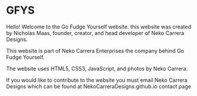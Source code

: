# GFYS
Hello! Welcome to the Go Fudge Yourself website.
this website was created by Nicholas Maas, founder, creator, and head developer of Neko Carrera Designs.

This website is part of Neko Carrera Enterprises the company behind Go Fudge Yourself.

The website uses HTML5, CSS3, JavaScript, and photos by Neko Carrera.

If you would like to contribute to the website you must email Neko Carrera Designs which can be found at NekoCarreraDesigns.github.io contact page

